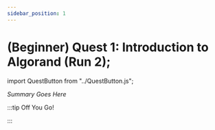 ```yaml
---
sidebar_position: 1
---
```


# (Beginner) Quest 1: Introduction to Algorand (Run 2);
import QuestButton from "../QuestButton.js";

_Summary Goes Here_

:::tip Off You Go!

<QuestButton text="Quest" />

:::

